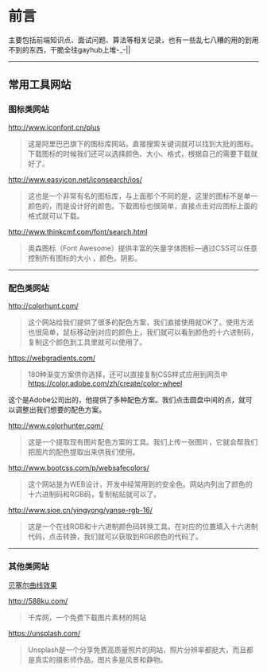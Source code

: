 # 前言

主要包括前端知识点、面试问题、算法等相关记录，也有一些乱七八糟的用的到用不到的东西，干脆全往gayhub上堆-_-||

------------
##  常用工具网站

### 图标类网站
<http://www.iconfont.cn/plus>
>这是阿里巴巴旗下的图标库网站，直接搜索关键词就可以找到大批的图标。下载图标的时候我们还可以选择颜色、大小、格式，根据自己的需要下载就好了。

<http://www.easyicon.net/iconsearch/ios/>
>这也是一个非常有名的图标库，与上面那个不同的是，这里的图标不是单一颜色的，而是设计好的颜色。下载图标也很简单，直接点击对应图标上面的格式就可以下载。

<http://www.thinkcmf.com/font/search.html>
>奥森图标（Font Awesome）提供丰富的矢量字体图标—通过CSS可以任意控制所有图标的大小 ，颜色，阴影。

-------------
### 配色类网站
<http://colorhunt.com/>
>这个网站给我们提供了很多的配色方案，我们直接使用就OK了。使用方法也很简单，鼠标移动到对应的颜色上，我们就可以看到颜色的十六进制码，复制这个颜色到工具里就可以使用了。

<https://webgradients.com/>
>180种渐变方案供你选择，还可以直接复制CSS样式应用到网页中
<https://color.adobe.com/zh/create/color-wheel>

这个是Adobe公司出的，他提供了多种配色方案。我们点击圆盘中间的点，就可以调整出我们想要的配色方案。

<http://www.colorhunter.com/>
>这是一个提取现有图片配色方案的工具。我们上传一张图片，它就会帮我们把图片的配色提取出来供我们使用。

<http://www.bootcss.com/p/websafecolors/>
>这个网站是为WEB设计，开发中经常用到的安全色。网站内列出了颜色的十六进制码和RGB码，复制粘贴就可以了。

<http://www.sioe.cn/yingyong/yanse-rgb-16/>
>这是一个在线RGB和十六进制颜色码转换工具。在对应的位置填入十六进制代码，点击转换，我们就可以获取到RGB颜色的代码了。
-----------
### 其他类网站
[贝塞尔曲线效果](https://cubic-bezier.com/#.23,1.05,.83,.67)

<http://588ku.com/>
>千库网，一个免费下载图片素材的网站

<https://unsplash.com/>
>Unsplash是一个分享免费高质量照片的网站，照片分辨率都挺大，而且都是真实的摄影师作品，图片多是风景和静物。


